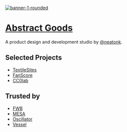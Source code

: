 [![banner-1-rounded](https://github.com/AbstractGoods/.github/assets/21178/cfeb1f8f-fac2-4c22-8728-a370221e4613)](https://abstractgoods.com)

# [Abstract Goods](https://abstractgoods.com)

A product design and development studio by [@neatonk](https://github.com/neatonk).

## Selected Projects

- [TextileSites](https://textilesites.com)
- [FanScore](https://fanscore.osc.wtf)
- [CC0lab](https://cco.songcamp.band)

## Trusted by

- [FWB](https://fwb.help)
- [MESA](https://mesawallet.io)
- [Oscillator](https://osc.wtf)
- [Vessel](https://onvessel.world)
